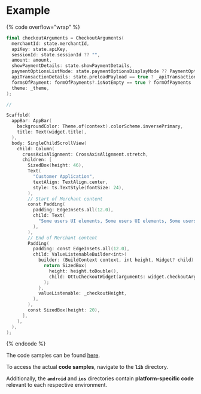 # Example

{% code overflow="wrap" %}
```swift
final checkoutArguments = CheckoutArguments(
  merchantId: state.merchantId,
  apiKey: state.apiKey,
  sessionId: state.sessionId ?? "",
  amount: amount,
  showPaymentDetails: state.showPaymentDetails,
  paymentOptionsListMode: state.paymentOptionsDisplayMode ?? PaymentOptionsListMode.BOTTOM_SHEET,
  apiTransactionDetails: state.preloadPayload == true ? _apiTransactionDetails : null,
  formsOfPayment: formOfPayments?.isNotEmpty == true ? formOfPayments : null,
  theme: _theme,
);

//

Scaffold(
  appBar: AppBar(
    backgroundColor: Theme.of(context).colorScheme.inversePrimary,
    title: Text(widget.title),
  ),
  body: SingleChildScrollView(
    child: Column(
      crossAxisAlignment: CrossAxisAlignment.stretch,
      children: [
        SizedBox(height: 46),
        Text(
          "Customer Application",
          textAlign: TextAlign.center,
          style: ts.TextStyle(fontSize: 24),
        ),
        // Start of Merchant content
        const Padding(
          padding: EdgeInsets.all(12.0),
          child: Text(
            "Some users UI elements, Some users UI elements, Some users UI elements, Some users UI elements, Some users UI elements",
          ),
        ),
        // End of Merchant content
        Padding(
          padding: const EdgeInsets.all(12.0),
          child: ValueListenableBuilder<int>(
            builder: (BuildContext context, int height, Widget? child) {
              return SizedBox(
                height: height.toDouble(),
                child: OttuCheckoutWidget(arguments: widget.checkoutArguments),
              );
            },
            valueListenable: _checkoutHeight,
          ),
        ),
        const SizedBox(height: 20),
      ],
    ),
  ),
);

```
{% endcode %}

The code samples can be found [here](https://github.com/ottuco/ottu-flutter/tree/main/Sample).

To access the actual **code samples**, navigate to the **`lib`** directory.

Additionally, the **`android`** and **`ios`** directories contain **platform-specific code** relevant to each respective environment.
